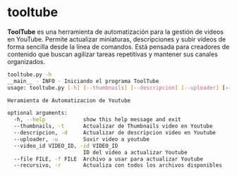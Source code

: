 # tooltube

**ToolTube** es una herramienta de automatización para la gestión de videos en YouTube. Permite actualizar miniaturas, descripciones y subir videos de forma sencilla desde la línea de comandos. Está pensada para creadores de contenido que buscan agilizar tareas repetitivas y mantener sus canales organizados.

```bash
tooltube.py -h
__main__ - INFO - Iniciando el programa ToolTube
usage: tooltube.py [-h] [--thumbnails] [--descripcion] [--uploader] [--video_id VIDEO_ID] [--file FILE] [--recursivo]

Heramienta de Automatizacion de Youtube

optional arguments:
  -h, --help            show this help message and exit
  --thumbnails, -t      Actualizar de Thumbnails video en Youtube
  --descripcion, -d     Actualizar de descripcion video en Youtube
  --uploader, -u        Suvir video a youtube
  --video_id VIDEO_ID, -id VIDEO_ID
                        ID del video a actualizar Youtube
  --file FILE, -f FILE  Archivo a usar para actualizar Youtube
  --recursivo, -r       Actualiza con todos los archivos disponibles

```
